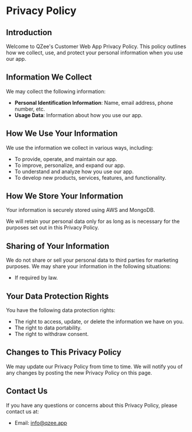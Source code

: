 # Privacy Policy

## Introduction

Welcome to QZee's Customer Web App Privacy Policy. This policy outlines how we collect, use, and protect your personal information when you use our app.

## Information We Collect

We may collect the following information:

- **Personal Identification Information**: Name, email address, phone number, etc.
- **Usage Data**: Information about how you use our app.

## How We Use Your Information

We use the information we collect in various ways, including:

- To provide, operate, and maintain our app.
- To improve, personalize, and expand our app.
- To understand and analyze how you use our app.
- To develop new products, services, features, and functionality.

## How We Store Your Information

Your information is securely stored using AWS and MongoDB.

We will retain your personal data only for as long as is necessary for the purposes set out in this Privacy Policy.

## Sharing of Your Information

We do not share or sell your personal data to third parties for marketing purposes. We may share your information in the following situations:

- If required by law.

## Your Data Protection Rights

You have the following data protection rights:

- The right to access, update, or delete the information we have on you.
- The right to data portability.
- The right to withdraw consent.

## Changes to This Privacy Policy

We may update our Privacy Policy from time to time. We will notify you of any changes by posting the new Privacy Policy on this page.

## Contact Us

If you have any questions or concerns about this Privacy Policy, please contact us at:

- Email: info@qzee.app
